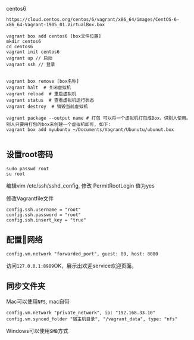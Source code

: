 centos6

```
https://cloud.centos.org/centos/6/vagrant/x86_64/images/CentOS-6-x86_64-Vagrant-1905_01.VirtualBox.box
```

```
vagrant box add centos6 [box文件位置]
mkdir centos6
cd centos6
vagrant init centos6
vagrant up // 启动
vagrant ssh // 登录


vagrant box remove [box名称]
vagrant halt  # 关闭虚拟机
vagrant reload  # 重启虚拟机
vagrant status  # 查看虚拟机运行状态
vagrant destroy  # 销毁当前虚拟机

vagrant package --output name # 打包 可以将一个虚拟机打包成Box，供别人使用。别人只要用打包的box来创建一个虚拟机即可, 如下:
vagrant box add myubuntu ~/Documents/Vagrant/Ubunutu/ubunut.box


```

## 设置root密码

```
sudo passwd root
su root
```

编辑vim /etc/ssh/sshd_config, 修改 PermitRootLogin 值为yes

修改Vagrantfile文件

```
config.ssh.username = "root"
config.ssh.password = "root"
config.ssh.insert_key = "true"
```

## 配置网络

```
config.vm.network "forwarded_port", guest: 80, host: 8080
```

访问`127.0.0.1:8989`OK，展示出欢迎service欢迎页面。

## 同步文件夹

Mac可以使用`NFS`, mac自带

```
config.vm.network "private_network", ip: "192.168.33.10"
config.vm.synced_folder "宿主机目录", "/vagrant_data", type: "nfs"
```

Windows可以使用`SMB`方式





